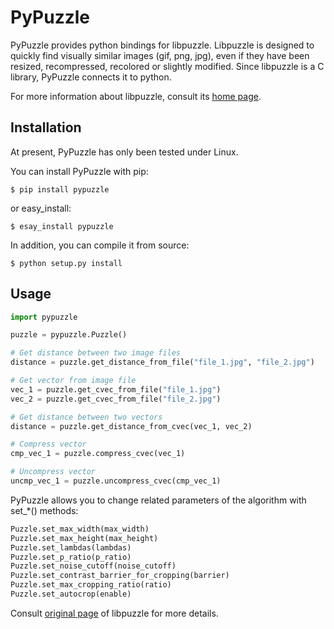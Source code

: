 # PyPuzzle

PyPuzzle provides python bindings for libpuzzle. Libpuzzle is designed to quickly find visually similar images (gif, png, jpg), even if they have been resized, recompressed, recolored or slightly modified. Since libpuzzle is a C library, PyPuzzle connects it to python.

For more information about libpuzzle, consult its [home page](http://libpuzzle.pureftpd.org).

## Installation

At present, PyPuzzle has only been tested under Linux.

You can install PyPuzzle with pip:

```shell
$ pip install pypuzzle
```

or easy_install:

```shell
$ esay_install pypuzzle
```

In addition, you can compile it from source:

```shell
$ python setup.py install
```

## Usage

```python
import pypuzzle

puzzle = pypuzzle.Puzzle()

# Get distance between two image files
distance = puzzle.get_distance_from_file("file_1.jpg", "file_2.jpg")

# Get vector from image file
vec_1 = puzzle.get_cvec_from_file("file_1.jpg")
vec_2 = puzzle.get_cvec_from_file("file_2.jpg")

# Get distance between two vectors
distance = puzzle.get_distance_from_cvec(vec_1, vec_2)

# Compress vector
cmp_vec_1 = puzzle.compress_cvec(vec_1)

# Uncompress vector
uncmp_vec_1 = puzzle.uncompress_cvec(cmp_vec_1)
```

PyPuzzle allows you to change related parameters of the algorithm with set_*() methods:

```python
Puzzle.set_max_width(max_width)
Puzzle.set_max_height(max_height)
Puzzle.set_lambdas(lambdas)
Puzzle.set_p_ratio(p_ratio)
Puzzle.set_noise_cutoff(noise_cutoff)
Puzzle.set_contrast_barrier_for_cropping(barrier)
Puzzle.set_max_cropping_ratio(ratio)
Puzzle.set_autocrop(enable)
```

Consult [original page](http://download.pureftpd.org/pub/pure-ftpd/misc/libpuzzle/doc/man3/puzzle_set.3.html) of libpuzzle for more details.
